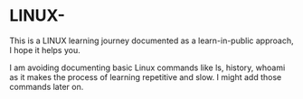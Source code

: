 # LINUX-
This is a LINUX learning journey documented as a learn-in-public approach, I hope it helps you.

I am avoiding documenting basic Linux commands like ls, history, whoami as it makes the process of learning repetitive and slow. I might add those commands later on.
